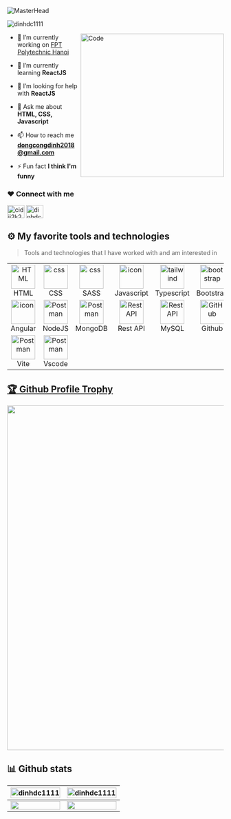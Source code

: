 ![MasterHead](https://res.cloudinary.com/do9rcgv5s/image/upload/v1693832857/pmivhndh66bcwakoxb0w.jpg)
<!-- Copy đấm cho trận ý -->
<!-- Banner old CiDii: url - https://i.pinimg.com/originals/99/8e/05/998e055aba57c24138220937cc5166ab.gif -->
<p align="left"> <img src="https://komarev.com/ghpvc/?username=dinhdc1111&label=Profile%20views&color=0e75b6&style=flat" alt="dinhdc1111" /></p>
<img align="right" alt="Code" width="333" src="https://res.cloudinary.com/do9rcgv5s/image/upload/v1693796898/od38aqxofnx2bamqji7c.png">

-   🔭 I’m currently working on [FPT Polytechnic Hanoi](https://caodang.fpt.edu.vn/)

-   🌱 I’m currently learning **ReactJS**

-   🤝 I’m looking for help with **ReactJS**

-   💬 Ask me about **HTML, CSS, Javascript**

-   📫 How to reach me **dongcongdinh2018@gmail.com**

-   ⚡ Fun fact **I think I'm funny**

<h3 align="left">❤ Connect with me</h3>
<p align="left">
  <a href="https://fb.com/cidii2k2" target="_blank"><img align="center" src="https://raw.githubusercontent.com/rahuldkjain/github-profile-readme-generator/master/src/images/icons/Social/facebook.svg" alt="cidii2k2" height="30" width="40" /></a>
  <a href="https://www.instagram.com/cidii1111.dev" target="blank"><img align="center" src="https://raw.githubusercontent.com/rahuldkjain/github-profile-readme-generator/master/src/images/icons/Social/instagram.svg" alt="dinhdc1111" height="30" width="40" /></a>
</p>

## ⚙️ My favorite tools and technologies
> Tools and technologies that I have worked with and am interested in
<table>
  <tr>
    <td align="center"  width="96">
        <img src="https://skillicons.dev/icons?i=html" width="56" height="56" alt="HTML" />
      <br>HTML
    </td>
    <td align="center" width="96">
        <img src="https://skillicons.dev/icons?i=css" width="56" height="56" alt="css" />
      <br>CSS
    </td>
    <td align="center" width="96">
        <img src="https://skillicons.dev/icons?i=sass" width="56" height="56" alt="css" />
      <br>SASS
    </td>
    <td align="center" width="96">
        <img src="https://techstack-generator.vercel.app/js-icon.svg" alt="icon" width="56" height="56" />
      <br>Javascript
    </td>
    <td align="center" width="96">
        <img src="https://skillicons.dev/icons?i=ts" width="56" height="56" alt="tailwind" />
      <br>Typescript
    </td>
    <td align="center"  width="96">
        <img src="https://skillicons.dev/icons?i=bootstrap" width="56" height="56" alt="bootstrap" />
      <br>Bootstrap
    </td>
    <td align="center" width="96">
        <img src="https://skillicons.dev/icons?i=tailwind" width="56" height="56" alt="tailwind" />
      <br>Tailwind
    </td>
    <td align="center" width="96">
        <img src="https://www.vectorlogo.zone/logos/reactjs/reactjs-icon.svg" alt="icon" width="56" height="56" />
      <br>ReactJS
    </td>
    <td align="center" width="96">
        <img src="https://skillicons.dev/icons?i=redux" alt="icon" width="56" height="56" />
      <br>Redux
    </td>
  </tr>
  <tr>
    </td>
       <td align="center" width="96">
        <img src="https://skillicons.dev/icons?i=angular" alt="icon" width="56" height="56" />
      <br>Angular
    </td>
  <td align="center" width="96">
        <img src="https://skillicons.dev/icons?i=nodejs" width="56" height="56" alt="Postman" />
      <br>NodeJS
    </td>
  <td align="center" width="96">
        <img src="https://skillicons.dev/icons?i=mongodb" width="56" height="56" alt="Postman" />
      <br>MongoDB
    </td>
          <td align="center" width="96">
        <img src="https://techstack-generator.vercel.app/restapi-icon.svg" width="56" height="56" alt="Rest API" />
      <br>Rest API
    </td>
  <td align="center" width="96">
        <img src="https://skillicons.dev/icons?i=mysql" width="56" height="56" alt="Rest API" />
      <br>MySQL
    </td>
  <td align="center" width="96">
        <img src="https://skillicons.dev/icons?i=github" width="56" height="56" alt="GitHub" />
      <br>Github
    </td>
    <td align="center" width="96">
        <img src="https://skillicons.dev/icons?i=git" width="56" height="56" alt="Git" />
      <br>Git
    </td>
    <td align="center"  width="96">
        <img src="https://skillicons.dev/icons?i=gitlab" width="56" height="56" alt="GitLab" />
      <br>GitLab
    </td>
    <td align="center" width="96">
        <img src="https://skillicons.dev/icons?i=postman" width="56" height="56" alt="Postman" />
      <br>Postman
    </td>
  </tr>
 <tr>
    <td align="center" width="96">
        <img src="https://skillicons.dev/icons?i=vite" width="56" height="56" alt="Postman" />
      <br>Vite
    </td>
    <td align="center" width="96">
        <img src="https://skillicons.dev/icons?i=vscode" width="56" height="56" alt="Postman" />
      <br>Vscode
    </td>
 </tr>
</table>
<a href="https://github.com/ryo-ma/github-profile-trophy"><h2>🏆 Github Profile Trophy</h2></a>
<a href="https://github.com/ryo-ma/github-profile-trophy">
  <img width=800 src="https://github-profile-trophy.vercel.app/?username=ryo-ma&column=8&theme=gruvbox&no-frame=true"/>
</a>

## 📊 Github stats

<div> 
<div align="center">
  
  | <a href="https://github.com/dinhdc1111/github-readme-stats" target="_blank" align="center"><img width="100%" height="100%" src="https://github-readme-stats.vercel.app/api?username=dinhdc1111&show_icons=true&show=reviews,discussions_started,discussions_answered&show_owner=true&include_all_commits=true&hide_border=true&title_color=ff6e96&theme=radical" height="165" alt="dinhdc1111"></a> | <a href="https://github.com/dinhdc1111/github-readme-stats" target="_blank" align="center"><img width="100%" height="100%" src="https://github-readme-stats.vercel.app/api/top-langs?username=dinhdc1111&theme=radical&hide_border=true" alt="dinhdc1111" /></a> |
  |---|---|
  | <a href="https://github.com/dinhdc1111/github-readme-stats" target="_blank" align="center"><img width="100%" height="100%" src="https://github-profile-summary-cards.vercel.app/api/cards/profile-details?username=dinhdc1111&theme=radical" /></a> |  <a href="https://github.com/vn7n24fzkq/github-profile-summary-cards" target="_blank" align="center"><img width="100%" height="100%" src= "https://github-profile-summary-cards.vercel.app/api/cards/productive-time?username=dinhdc1111&theme=radical&utcOffset=8"></a> |
</div>
</div>
